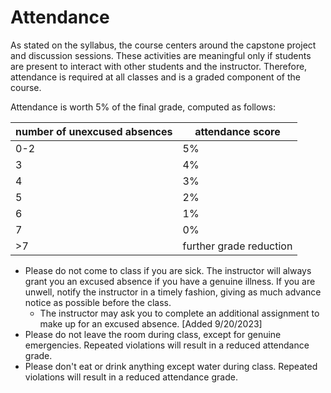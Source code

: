 # Attendance

As stated on the syllabus, the course centers around the capstone
project and discussion sessions. These activities are meaningful only
if students are present to interact with other students and the
instructor. Therefore, attendance is required at all classes and is a
graded component of the course.

Attendance is worth 5% of the final grade, computed as follows:

| number of unexcused absences | attendance score        |
|------------------------------|-------------------------|
| 0-2                          | 5%                       |
| 3                            | 4%                       |
| 4                            | 3%                       |
| 5                            | 2%                       |
| 6                            | 1%                       |
| 7                            | 0%                       |
| >7                           | further grade reduction |


* Please do not come to class if you are sick. The instructor will
  always grant you an excused absence if you have a genuine
  illness. If you are unwell, notify the instructor in a timely
  fashion, giving as much advance notice as possible before the class.
  - The instructor may ask you to complete an additional assignment to
    make up for an excused absence. [Added 9/20/2023]
* Please do not leave the room during class, except for genuine
  emergencies. Repeated violations will result in a reduced attendance
  grade.
* Please don't eat or drink anything except water during
  class. Repeated violations will result in a reduced attendance
  grade.
